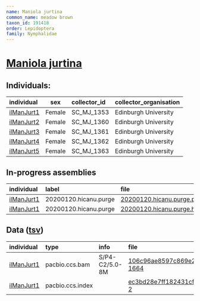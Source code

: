 ```yaml
---
name: Maniola jurtina
common_name: meadow brown
taxon_id: 191418
order: Lepidoptera
family: Nymphalidae
---
```


# [Maniola jurtina](https://www.ebi.ac.uk/ena/data/taxonomy/v1/taxon/tax-id/191418)

## Individuals:

| individual | sex | collector_id | collector_organisation |
| :--------- | :-: | :----------- | :--------------------- |
| [ilManJurt1](ilManJurt1.md) | Female | SC_MJ_1353 | Edinburgh University |
| [ilManJurt2](ilManJurt2.md) | Female | SC_MJ_1360 | Edinburgh University |
| [ilManJurt3](ilManJurt3.md) | Female | SC_MJ_1361 | Edinburgh University |
| [ilManJurt4](ilManJurt4.md) | Female | SC_MJ_1362 | Edinburgh University |
| [ilManJurt5](ilManJurt5.md) | Female | SC_MJ_1363 | Edinburgh University |

## In-progress assemblies

| individual | label | file |
| :--------- | :---- | :--- |
| [ilManJurt1](ilManJurt1.md) | 20200120.hicanu.purge | [20200120.hicanu.purge.prim.fasta.gz](https://darwin.cog.sanger.ac.uk/insects/Maniola_jurtina/ilManJurt1/assemblies/working/20200120.hicanu.purge/20200120.hicanu.purge.prim.fasta.gz) |
| [ilManJurt1](ilManJurt1.md) | 20200120.hicanu.purge | [20200120.hicanu.purge.htig.fasta.gz](https://darwin.cog.sanger.ac.uk/insects/Maniola_jurtina/ilManJurt1/assemblies/working/20200120.hicanu.purge/20200120.hicanu.purge.htig.fasta.gz) |

## Data ([tsv](Maniola_jurtina_data.tsv))

| individual | type | info | file |
| :--------- | :--- | :--- | :--- |
| [ilManJurt1](ilManJurt1.md) | pacbio.ccs.bam | S/P4-C2/5.0-8M | [106c96ae8597c869e2fbd0f0a7c4da3a-1664](https://darwin.cog.sanger.ac.uk/insects/Maniola_jurtina/ilManJurt1/genomic_data/pacbio/m64089_191221_161251.ccs.bam) |
| [ilManJurt1](ilManJurt1.md) | pacbio.ccs.index |  | [ec3bd28e7ff182431cf0be2a7f7f4394-2](https://darwin.cog.sanger.ac.uk/insects/Maniola_jurtina/ilManJurt1/genomic_data/pacbio/m64089_191221_161251.ccs.bam.pbi) |
